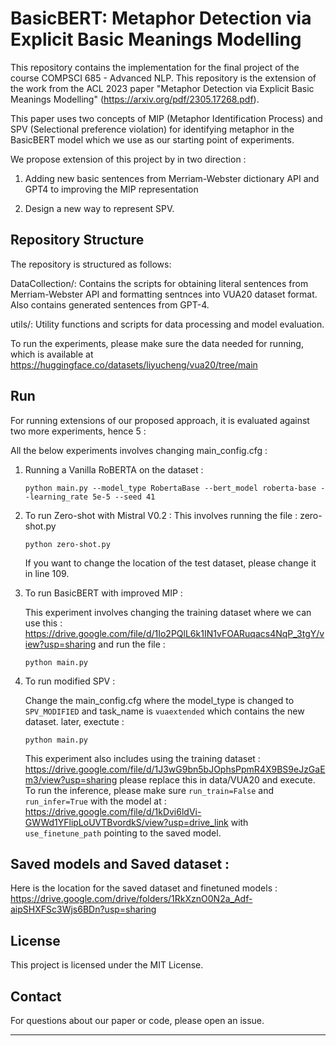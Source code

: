 # BasicBERT: Metaphor Detection via Explicit Basic Meanings Modelling

This repository contains the implementation for the final project of the course COMPSCI 685 - Advanced NLP. This repository is the extension of the work from the ACL 2023 paper "Metaphor Detection via Explicit Basic Meanings Modelling" (https://arxiv.org/pdf/2305.17268.pdf). 

This paper uses two concepts of MIP (Metaphor Identification Process) and SPV (Selectional preference violation) for identifying metaphor in the BasicBERT model which we use as our starting point of experiments.

We propose extension of this project by in two direction : 

1. Adding new basic sentences from Merriam-Webster dictionary API and GPT4 to improving the MIP representation 

2. Design a new way to represent SPV. 


## Repository Structure
The repository is structured as follows:

DataCollection/: Contains the scripts for obtaining literal sentences from Merriam-Webster API and formatting sentnces into VUA20 dataset format. Also contains generated sentences from GPT-4. 

utils/: Utility functions and scripts for data processing and model evaluation.

To run the experiments, please make sure the data needed for running, which is available at https://huggingface.co/datasets/liyucheng/vua20/tree/main


## Run

For running extensions of our proposed approach, it is evaluated against two more experiments, hence 5 : 

All the below experiments involves changing main_config.cfg : 

1. Running a Vanilla RoBERTA on the dataset :
   ```
   python main.py --model_type RobertaBase --bert_model roberta-base --learning_rate 5e-5 --seed 41
   ```

2. To run Zero-shot with Mistral V0.2 :
   This involves running the file : zero-shot.py
    ```
    python zero-shot.py 
    ```
    If you want to change the location of the test dataset, please change it in line 109. 

3. To run BasicBERT with improved MIP :

   This experiment involves changing the training dataset where we can use this : https://drive.google.com/file/d/1Io2PQlL6k1IN1vFOARuqacs4NqP_3tgY/view?usp=sharing
   and run the file :
   ```
   python main.py
   ```
   
4. To run modified SPV :
   
   Change the main_config.cfg where the model_type is changed to `SPV_MODIFIED` and task_name is `vuaextended` which contains the new dataset.
   later, exectute :
   ```
   python main.py
   ```
   This experiment also includes using the training dataset : https://drive.google.com/file/d/1J3wG9bn5bJOphsPpmR4X9BS9eJzGaEm3/view?usp=sharing
   please replace this in data/VUA20 and execute.
   To run the inference, please make sure `run_train=False` and `run_infer=True` with the model at : https://drive.google.com/file/d/1kDvi6ldVi-GWWd1YFlipLoUVTBvordkS/view?usp=drive_link
   with `use_finetune_path` pointing to the saved model.


## Saved models and Saved dataset : 

Here is the location for the saved dataset and finetuned models : https://drive.google.com/drive/folders/1RkXznO0N2a_Adf-aipSHXFSc3Wjs6BDn?usp=sharing



## License

This project is licensed under the MIT License.

## Contact

For questions about our paper or code, please open an issue.

-----
